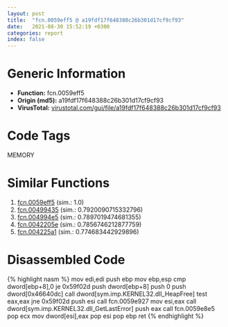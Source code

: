 ```yaml
---
layout: post
title:  "fcn.0059eff5 @ a19fdf17f648388c26b301d17cf9cf93"
date:   2021-08-30 15:52:19 +0300
categories: report
index: false
---
```


# Generic Information
- **Function:** fcn.0059eff5
- **Origin (md5):** a19fdf17f648388c26b301d17cf9cf93
- **VirusTotal:** [virustotal.com/gui/file/a19fdf17f648388c26b301d17cf9cf93][virustotal_ref]

# Code Tags
<span class="tag" id="MEMORY">MEMORY</span>


# Similar Functions

1. [fcn.0059eff5][similar_1_ref] (sim.: 1.0)
2. [fcn.00499435][similar_2_ref] (sim.: 0.7920090715332796)
3. [fcn.004994e5][similar_3_ref] (sim.: 0.7897019474681355)
4. [fcn.0042205e][similar_4_ref] (sim.: 0.7856746212877759)
5. [fcn.004225a1][similar_5_ref] (sim.: 0.774683442929896)


# Disassembled Code

{% highlight nasm %}
mov edi,edi
push ebp
mov ebp,esp
cmp dword[ebp+8],0
je 0x59f02d
push dword[ebp+8]
push 0
push dword[0x46640dc]
call dword[sym.imp.KERNEL32.dll_HeapFree]
test eax,eax
jne 0x59f02d
push esi
call fcn.0059e927
mov esi,eax
call dword[sym.imp.KERNEL32.dll_GetLastError]
push eax
call fcn.0059e8e5
pop ecx
mov dword[esi],eax
pop esi
pop ebp
ret 
{% endhighlight %}


[similar_1_ref]: /report/fcn.0059eff5@7ac14f4fe1d72f11ebc5f62db6a11799
[similar_2_ref]: /report/fcn.00499435@843c4207147f5bab0e104024677fd9ec
[similar_3_ref]: /report/fcn.004994e5@ba63c5f75a2177720b184529dbf918cf
[similar_4_ref]: /report/fcn.0042205e@d32515577b2cd57bf3dd6c5e3c37e219
[similar_5_ref]: /report/fcn.004225a1@9e9e09e44e48901b1c3d0f12f9fa9c06
[virustotal_ref]: https://www.virustotal.com/gui/file/a19fdf17f648388c26b301d17cf9cf93